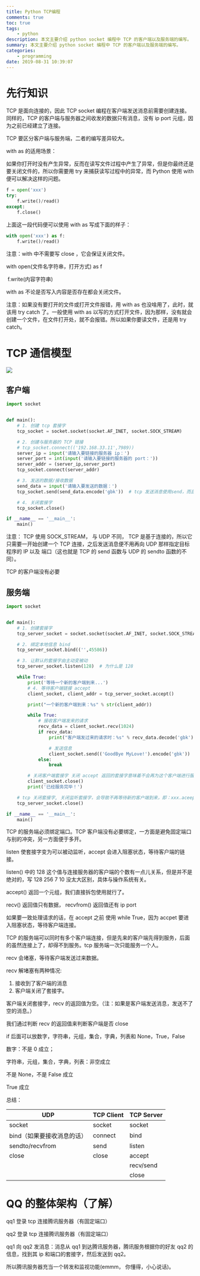 ```yaml
---
title: Python TCP编程
comments: true
toc: true
tags:
    - python
description: 本文主要介绍 python socket 编程中 TCP 的客户端以及服务端的编写。
summary: 本文主要介绍 python socket 编程中 TCP 的客户端以及服务端的编写。
categories:
    - programming
date: 2019-08-31 10:39:07
---
```


# 先行知识

TCP 是面向连接的，因此 TCP socket 编程在客户端发送消息前需要创建连接。同样的，TCP 的客户端与服务器之间收发的数据只有消息，没有 ip port 元组，因为之前已经建立了连接。

TCP 要区分客户端与服务端，二者的编写差异较大。

with as 的适用场景：

如果你打开时没有产生异常，反而在读写文件过程中产生了异常，但是你最终还是要关闭文件的，所以你需要用 try 来捕获读写过程中的异常，而 Python 使用 with 便可以解决这样的问题。

```python
f = open('xxx')
try:
    f.write()/read()
except:
    f.close()
```

上面这一段代码便可以使用 with as 写成下面的样子：

```python
with open('xxx') as f:
    f.write()/read()
```

注意：with 中不需要写 close ，它会保证关闭文件。

with open(文件名字符串，打开方式) as f

​ f.write(内容字符串)

with as 不论是否写入内容是否存在都会关闭文件。

注意：如果没有要打开的文件或打开文件报错，用 with as 也没啥用了，此时，就该用 try catch 了。一般使用 with as 以写的方式打开文件，因为那样，没有就会创建一个文件，在文件打开处，就不会报错。所以如果你要读文件，还是用 try catch。

# TCP 通信模型

![](https://blog-1259556217.cos.ap-chengdu.myqcloud.com/blog/BlogPic/%E7%BC%96%E7%A8%8B%E8%AF%AD%E8%A8%80/Python/py_tcp.png)

## 客户端

```python
import socket


def main():
    # 1. 创建 tcp 套接字
    tcp_socket = socket.socket(socket.AF_INET, socket.SOCK_STREAM)

    # 2. 创建与服务器的 TCP 链接
    # tcp_socket.connect(('192.168.33.11',7989))
    server_ip = input('请输入要链接的服务器 ip：')
    server_port = int(input('请输入要链接的服务器的 port：'))
    server_addr = (server_ip,server_port)
    tcp_socket.connect(server_addr)

    # 3. 发送的数据/接收数据
    send_data = input('请输入要发送的数据：')
    tcp_socket.send(send_data.encode('gbk'))  # tcp 发送消息使用send，而且参数只有消息，因为前面已经建立过链接了。

    # 4. 关闭套接字
    tcp_socket.close()

if __name__ == '__main__':
    main()
```

注意： TCP 使用 SOCK_STREAM， 与 UDP 不同， TCP 是基于连接的，所以它只需要一开始创建一个 TCP 连接，之后发送消息便不用再向 UDP 那样指定目标程序的 IP 以及 端口（这也就是 TCP 的 send 函数与 UDP 的 sendto 函数的不同）。

TCP 的客户端没有必要

## 服务端

```python
import socket


def main():
    # 1. 创建套接字
    tcp_server_socket = socket.socket(socket.AF_INET, socket.SOCK_STREAM)

    # 2. 绑定本地信息 bind
    tcp_server_socket.bind(('',45586))

    # 3. 让默认的套接字由主动变被动
    tcp_server_socket.listen(128)  # 为什么是 128

    while True:
        print('等待一个新的客户端到来...')
        # 4. 等待客户端链接 accept
        client_socket, client_addr = tcp_server_socket.accept()

        print("一个新的客户端到来：%s" % str(client_addr))

        while True:
            # 接收客户端发来的请求
            recv_data = client_socket.recv(1024)
            if recv_data:
                print("客户端发过来的请求时：%s" % recv_data.decode('gbk'))

                # 发送信息
                client_socket.send(('GoodBye MyLove!').encode('gbk'))
            else:
                break

        # 关闭客户端套接字 关闭 accept 返回的套接字意味着不会再为这个客户端进行服务。
        client_socket.close()
        print('已经服务完毕！')

    # tcp 关闭套接字, 关闭监听套接字，会导致不再等待新的客户端到来，即：xxx.aceept() 失败
    tcp_server_socket.close()

if __name__ == '__main__':
    main()
```

TCP 的服务端必须绑定端口。TCP 客户端没有必要绑定，一方面是避免固定端口与别的冲突，另一方面便于多开。

listen 使套接字变为可以被动监听，accept 会进入阻塞状态，等待客户端的链接。

listen() 中的 128 这个值与连接服务器的客户端的个数有一点儿关系，但是并不是绝对的，写 128 256 7 10 没太大区别，具体与操作系统有关。

accept() 返回一个元组，我们直接拆包使用就行了。

recv() 返回值只有数据， recvfrom() 返回值还有 ip port

如果要一致处理请求的话，在 accept 之前 使用 while True，因为 accpet 要进入阻塞状态，等待客户端连接。

TCP 的服务端可以同时有多个客户端连接，但是先来的客户端先得到服务，后面的虽然连接上了，却得不到服务。tcp 服务端一次只能服务一个人。

recv 会堵塞，等待客户端发送过来数据。

recv 解堵塞有两种情况:

1. 接收到了客户端的消息
2. 客户端关闭了套接字。

客户端关闭套接字，recv 的返回值为空。（注：如果是客户端发送消息，发送不了空的消息。）

我们通过判断 recv 的返回值来判断客户端是否 close

if 后面可以放数字，字符串，元组，集合，字典，列表和 None，True，False

数字：不是 0 成立；

字符串，元组，集合，字典，列表：非空成立

不是 None，不是 False 成立

True 成立

总结：

| UDP                        | TCP Client | TCP Server |
| -------------------------- | ---------- | ---------- |
| socket                     | socket     | socket     |
| bind（如果要接收消息的话） | connect    | bind       |
| sendto/recvfrom            | send       | listen     |
| close                      | close      | accept     |
|                            |            | recv/send  |
|                            |            | close      |

# QQ 的整体架构（了解）

qq1 登录 tcp 连接腾讯服务器（有固定端口）

qq2 登录 tcp 连接腾讯服务器（有固定端口）

qq1 向 qq2 发消息：消息从 qq1 到达腾讯服务器，腾讯服务根据你的好友 qq2 的信息，找到其 ip 和端口的套接字，然后发送到 qq2。

所以腾讯服务器充当一个转发和监视功能(emmm， 你懂得，小心说话)。
